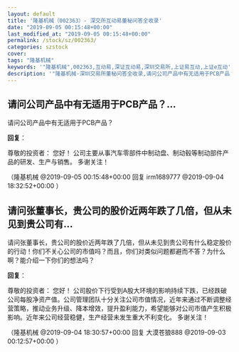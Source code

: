 ```yaml
---
layout: default
title: '隆基机械（002363）- 深交所互动易董秘问答全收录'
date: "2019-09-05 00:15:48+00:00"
last_modified_at: "2019-09-05 00:15:48+00:00"
permalink: /stock/sz/002363/
categories: szstock
cover: 
tags: "隆基机械"
keywords: '"隆基机械",002363,互动易,深证互动易,深圳交易所,上证易互动,上证e互动'
description: '"隆基机械-深圳交易所董秘问答全收录,请问公司产品中有无适用于PCB产品？"'
---
```


## 请问公司产品中有无适用于PCB产品？...

请问公司产品中有无适用于PCB产品？

**回复**：

尊敬的投资者：
  您好！
  公司主要从事汽车零部件中制动盘、制动毂等制动部件产品的研发、生产与销售。
  多谢关注！ 

（隆基机械  @2019-09-05 00:15:48+00:00 回复 irm1689777  @2019-09-04 18:32:52+00:00 ）

## 请问张董事长，贵公司的股价近两年跌了几倍，但从未见到贵公司有...

请问张董事长，贵公司的股价近两年跌了几倍，但从未见到贵公司有什么稳定股价的行动！你们不关心公司的市值吗？而且，你们对类似问题都避而不答？为什么啊？能介绍一下你们的想法吗？

**回复**：

尊敬的投资者：
  您好！
  公司股价下行受到A股大环境的影响持续下跌，已经跌破公司每股净资产值。公司管理团队十分关注公司市值情况，近年来通过不断调整经营策略，推动业务升级、降本增效，提升盈利能力，希望能够对公司市值产生积极影响。近年来公司经营稳健，生产经营未发生重大不利变化。
  多谢关注！ 

（隆基机械  @2019-09-04 18:30:57+00:00 回复 大漠苍狼888  @2019-09-03 00:12:57+00:00 ）

